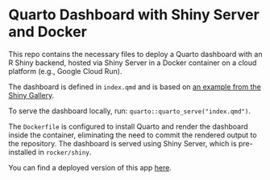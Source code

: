 # Quarto Dashboard with Shiny Server and Docker

This repo contains the necessary files to deploy a Quarto dashboard with an R Shiny backend, hosted via Shiny Server in a Docker container on a cloud platform (e.g., Google Cloud Run).

The dashboard is defined in `index.qmd` and is based on [an example from the Shiny Gallery](https://shiny.posit.co/r/gallery/start-simple/kmeans-example/).

To serve the dashboard locally, run: `quarto::quarto_serve("index.qmd")`.

The `Dockerfile` is configured to install Quarto and render the dashboard inside the container, eliminating the need to commit the rendered output to the repository. The dashboard is served using Shiny Server, which is pre-installed in `rocker/shiny`.

You can find a deployed version of this app [here](https://quarto-dashboard-shiny-docker.tidy-intelligence.com/).
